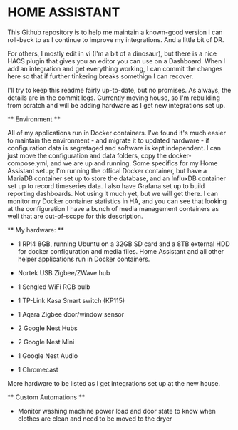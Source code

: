 # HOME ASSISTANT #

This Github repository is to help me maintain a known-good version I can roll-back to as I continue to improve my integrations. And a little bit of DR.

For others, I mostly edit in vi (I'm a bit of a dinosaur), but there is a nice HACS plugin that gives you an editor you can use on a Dashboard. When I add an integration and get everything working, I can commit the changes here so that if further tinkering breaks somethign I can recover.

I'll try to keep this readme fairly up-to-date, but no promises. As always, the details are in the commit logs. Currently moving house, so I'm rebuilding from scratch and will be adding hardware as I get new integrations set up.

** Environment **

All of my applications run in Docker containers. I've found it's much easier to maintain the environment - and migrate it to updated hardware - if configuration data is segretaged and software is kept independent. I can just move the configuration and data folders, copy the docker-compose.yml, and we are up and running. Some specifics for my Home Assistant setup; I'm running the offical Docker container, but have a MariaDB container set up to store the database, and an InfluxDB container set up to record timeseries data. I also have Grafana set up to build reporting dashboards. Not using it much yet, but we will get there. I can monitor my Docker container statistics in HA, and you can see that looking at the configuration I have a bunch of media management containers as well that are out-of-scope for this description.

** My hardware: **
- 1 RPi4 8GB, running Ubuntu on a 32GB SD card and a 8TB external HDD for docker configuration and media files. Home Assistant and all other helper applications run in Docker containers.

- Nortek USB Zigbee/ZWave hub

- 1 Sengled WiFi RGB bulb

- 1 TP-Link Kasa Smart switch (KP115)

- 1 Aqara Zigbee door/window sensor

- 2 Google Nest Hubs

- 2 Google Nest Mini

- 1 Google Nest Audio

- 1 Chromecast

More hardware to be listed as I get integrations set up at the new house.

** Custom Automations **

- Monitor washing machine power load and door state to know when clothes are clean and need to be moved to the dryer
